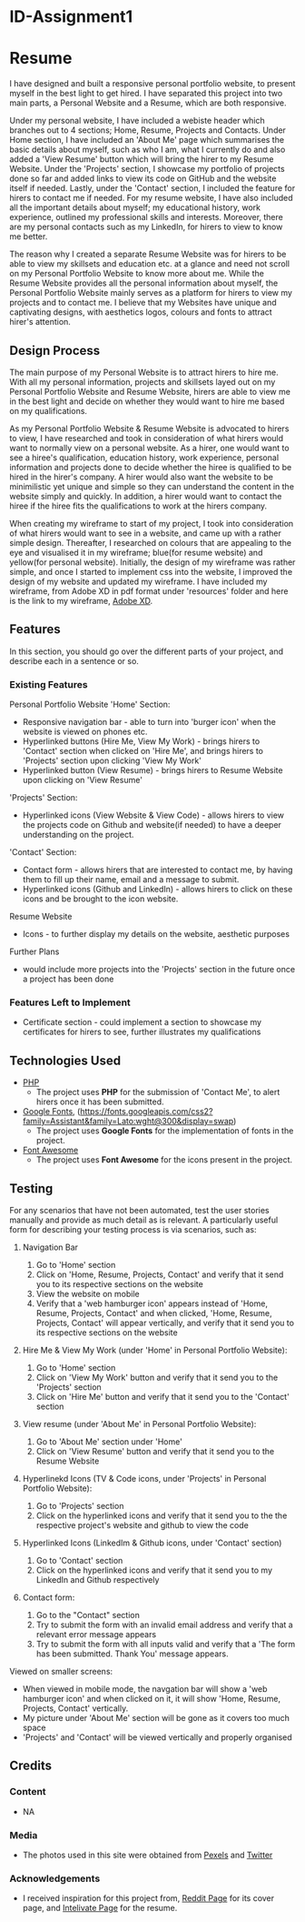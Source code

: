 # ID-Assignment1

# Resume

I have designed and built a responsive personal portfolio website, to present myself in the best light to get hired. I have separated this project into two main parts, a Personal Website and a Resume, which are both responsive.

Under my personal website, I have included a webiste header which branches out to 4 sections; Home, Resume, Projects and Contacts. Under Home section, I have included an 'About Me' page which summarises the basic details about myself, such as who I am, what I currently do and also added a 'View Resume' button which will bring the hirer to my Resume Website. Under the 'Projects' section, I showcase my portfolio of projects done so far and added links to view its code on GitHub and the website itself if needed. Lastly, under the 'Contact' section, I included the feature for hirers to contact me if needed. For my resume website, I have also included all the important details about myself; my educational history, work experience, outlined my professional skills and interests. Moreover, there are my personal contacts such as my LinkedIn, for hirers to view to know me better.

The reason why I created a separate Resume Website was for hirers to be able to view my skillsets and education etc. at a glance and need not scroll on my Personal Portfolio Website to know more about me. While the Resume Website provides all the personal information about myself, the Personal Portfolio Website mainly serves as a platform for hirers to view my projects and to contact me. I believe that my Websites have unique and captivating designs, with aesthetics logos, colours and fonts to attract hirer's attention.

## Design Process

The main purpose of my Personal Website is to attract hirers to hire me. With all my personal information, projects and skillsets layed out on my Personal Portfolio Website and Resume Website, hirers are able to view me in the best light and decide on whether they would want to hire me based on my qualifications.

As my Personal Portfolio Website & Resume Website is advocated to hirers to view, I have researched and took in consideration of what hirers would want to normally view on a personal website. As a hirer, one would want to see a hiree's qualification, education history, work experience, personal information and projects done to decide whether the hiree is qualified to be hired in the hirer's company. A hirer would also want the website to be minimilistic yet unique and simple so they can understand the content in the website simply and quickly. In addition, a hirer would want to contact the hiree if the hiree fits the qualifications to work at the hirers company.

When creating my wireframe to start of my project, I took into consideration of what hirers would want to see in a website, and came up with a rather simple design. Thereafter, I researched on colours that are appealing to the eye and visualised it in my wireframe; blue(for resume website) and yellow(for personal website). Initially, the design of my wireframe was rather simple, and once I started to implement css into the website, I improved the design of my website and updated my wireframe. I have included my wireframe, from Adobe XD in pdf format under 'resources' folder and here is the link to my wireframe, [Adobe XD](https://xd.adobe.com/view/64a1f722-1184-4a38-a6e7-dcc1a16884c2-31f2/).

## Features

In this section, you should go over the different parts of your project, and describe each in a sentence or so.

### Existing Features

Personal Portfolio Website
'Home' Section:
- Responsive navigation bar - able to turn into 'burger icon' when the website is viewed on phones etc.
- Hyperlinked buttons (Hire Me, View My Work) - brings hirers to 'Contact' section when clicked on 'Hire Me', and brings hirers to 'Projects' section upon clicking 'View My Work'
- Hyperlinked button (View Resume) - brings hirers to Resume Website upon clicking on 'View Resume'

'Projects' Section:
- Hyperlinked icons (View Website & View Code) - allows hirers to view the projects code on Github and website(if needed) to have a deeper understanding on the project.

'Contact' Section:
- Contact form - allows hirers that are interested to contact me, by having them to fill up their name, email and a message to submit.
- Hyperlinked icons (Github and LinkedIn) - allows hirers to click on these icons and be brought to the icon website.

Resume Website
- Icons - to further display my details on the website, aesthetic purposes

Further Plans 
- would include more projects into the 'Projects' section in the future once a project has been done

### Features Left to Implement

- Certificate section - could implement a section to showcase my certificates for hirers to see, further illustrates my qualifications

## Technologies Used

- [PHP](https://www.php.net/)
  - The project uses **PHP** for the submission of 'Contact Me', to alert hirers once it has been submitted.
- [Google Fonts](https://fonts.googleapis.com/css?family=Poppins:200,300,400,500,600,700,800,900&display=swap"), (https://fonts.googleapis.com/css2?family=Assistant&family=Lato:wght@300&display=swap)
  - The project uses **Google Fonts** for the implementation of fonts in the project.
- [Font Awesome](https://fontawesome.com/v4.7/icons/)
  - The project uses **Font Awesome** for the icons present in the project.

## Testing

For any scenarios that have not been automated, test the user stories manually and provide as much detail as is relevant. A particularly useful form for describing your testing process is via scenarios, such as:

1. Navigation Bar
   1. Go to 'Home' section
   2. Click on 'Home, Resume, Projects, Contact' and verify that it send you to its respective sections on the website
   3. View the website on mobile
   4. Verify that a 'web hamburger icon' appears instead of 'Home, Resume, Projects, Contact' and when clicked, 'Home, Resume, Projects, Contact' will appear vertically, and verify that it send you to its respective sections on the website

2. Hire Me & View My Work (under 'Home' in Personal Portfolio Website):
   1. Go to 'Home' section
   2. Click on 'View My Work' button and verify that it send you to the 'Projects' section
   3. Click on 'Hire Me' button and verify that it send you to the 'Contact' section

3. View resume (under 'About Me' in Personal Portfolio Website):
   1. Go to 'About Me' section under 'Home'
   2. Click on 'View Resume' button and verify that it send you to the Resume Website

4. Hyperlinekd Icons (TV & Code icons, under 'Projects' in Personal Portfolio Website):
   1. Go to 'Projects' section
   2. Click on the hyperlinked icons and verify that it send you to the the respective project's website and github to view the code

5. Hyperlinked Icons (LinkedIm & Github icons, under 'Contact' section)
   1. Go to 'Contact' section
   2. Click on the hyperlinked icons and verify that it send you to my LinkedIn and Github respectively

6. Contact form:
   1. Go to the "Contact" section
   2. Try to submit the form with an invalid email address and verify that a relevant error message appears
   3. Try to submit the form with all inputs valid and verify that a 'The form has been submitted. Thank You' message appears.

Viewed on smaller screens:

- When viewed in mobile mode, the navgation bar will show a 'web hamburger icon' and when clicked on it, it will show 'Home, Resume, Projects, Contact' vertically.
- My picture under 'About Me' section will be gone as it covers too much space
- 'Projects' and 'Contact' will be viewed vertically and properly organised

## Credits

### Content

- NA

### Media

- The photos used in this site were obtained from [Pexels](https://www.google.com/url?sa=i&url=https%3A%2F%2Fwww.pexels.com%2Fsearch%2Ffood%2F&psig=AOvVaw3YasohPvPtxflY7AUpPSDq&ust=1638623758135000&source=images&cd=vfe&ved=0CAgQjRxqFwoTCMie9Knbx_QCFQAAAAAdAAAAABAD) and [Twitter](https://twitter.com/undraw_co/status/1054729849355558922)

### Acknowledgements

- I received inspiration for this project from,
  [Reddit Page](https://www.reddit.com/r/UI_Design/comments/hngthf/personal_portfolio_web_design_landing_page_concept/) for its cover page, and
  [Intelivate Page](https://www.intelivate.com/career-strategy/simple-resume-model-career-portfolio-example) for the resume.
